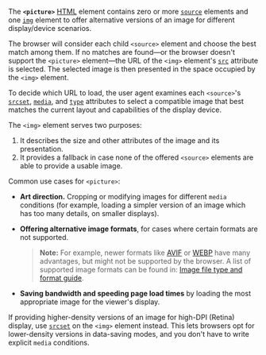 The **`<picture>`** [HTML](https://developer.mozilla.org/en-US/docs/Web/HTML) element contains zero or more [`source`](source!) elements and one [`img`](img!) element to offer alternative versions of an image for different display/device scenarios.

The browser will consider each child `<source>` element and choose the best match among them. If no matches are found—or the browser doesn't support the `<picture>` element—the URL of the `<img>` element's [`src`](https://developer.mozilla.org/en-US/docs/Web/HTML/Element/img#src) attribute is selected. The selected image is then presented in the space occupied by the `<img>` element.

To decide which URL to load, the user agent examines each `<source>`'s [`srcset`](https://developer.mozilla.org/en-US/docs/Web/HTML/Element/source#srcset), [`media`](https://developer.mozilla.org/en-US/docs/Web/HTML/Element/source#media), and [`type`](https://developer.mozilla.org/en-US/docs/Web/HTML/Element/source#type) attributes to select a compatible image that best matches the current layout and capabilities of the display device.

The `<img>` element serves two purposes:

1. It describes the size and other attributes of the image and its presentation.
2. It provides a fallback in case none of the offered `<source>` elements are able to provide a usable image.

Common use cases for `<picture>`:

- **Art direction.** Cropping or modifying images for different `media` conditions (for example, loading a simpler version of an image which has too many details, on smaller displays).
- **Offering alternative image formats**, for cases where certain formats are not supported.

  > **Note:** For example, newer formats like [AVIF](https://developer.mozilla.org/en-US/docs/Web/Media/Formats/Image_types#avif_image) or [WEBP](https://developer.mozilla.org/en-US/docs/Web/Media/Formats/Image_types#webp_image) have many advantages, but might not be supported by the browser. A list of supported image formats can be found in: [Image file type and format guide](https://developer.mozilla.org/en-US/docs/Web/Media/Formats/Image_types).

- **Saving bandwidth and speeding page load times** by loading the most appropriate image for the viewer's display.

If providing higher-density versions of an image for high-DPI (Retina) display, use [`srcset`](https://developer.mozilla.org/en-US/docs/Web/HTML/Element/img#srcset) on the `<img>` element instead. This lets browsers opt for lower-density versions in data-saving modes, and you don't have to write explicit `media` conditions.
